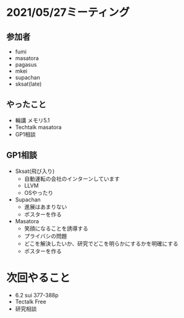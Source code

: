 # 2021/05/27ミーティング

## 参加者

- fumi
- masatora
- pagasus
- mkei
- supachan
- sksat(late)

## やったこと

- 輪講 メモリ5.1
- Techtalk masatora
- GP1相談

## GP1相談

- Sksat(飛び入り)
  - 自動運転の会社のインターンしています
  - LLVM
  - OSやったり
- Supachan
  - 進展はあまりない
  - ポスターを作る
- Masatora
  - 笑顔になることを誘導する
  - プライバシの問題
  - どこを解決したいか、研究でどこを明らかにするかを明確にする
  - ポスターを作る

# 次回やること

- 6.2 sui 377-388p
- Tectalk Free
- 研究相談 



